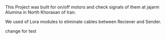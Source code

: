 
This Project was built for on/off motors and check signals of them
 at jajarm Alumina in North Khorasan of Iran.
 
 We used of Lora modules to eliminate cables between Reciever and Sender.
 
 change for test

